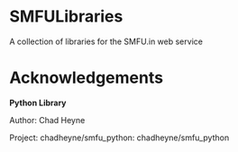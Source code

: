 SMFULibraries
=============

A collection of libraries for the SMFU.in web service

Acknowledgements
================

**Python Library**

Author: Chad Heyne

Project: chadheyne/smfu_python: chadheyne/smfu_python
